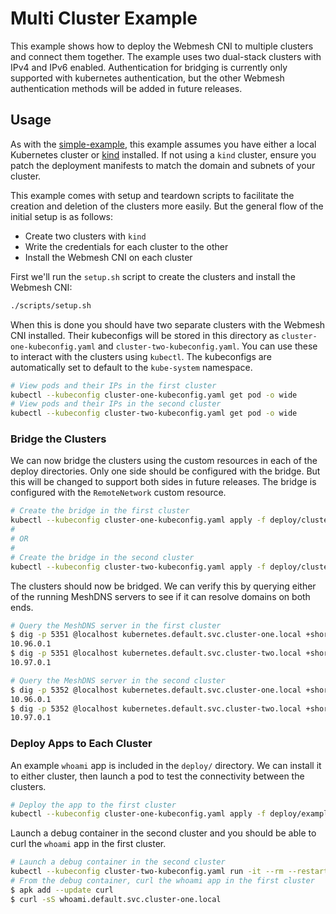 # Multi Cluster Example

This example shows how to deploy the Webmesh CNI to multiple clusters and connect them together.
The example uses two dual-stack clusters with IPv4 and IPv6 enabled.
Authentication for bridging is currently only supported with kubernetes authentication, but the other Webmesh authentication methods will be added in future releases.

## Usage

As with the [simple-example](../simple-example/), this example assumes you have either a local Kubernetes cluster or [kind](https://kind.sigs.k8s.io/docs/user/quick-start/) installed.
If not using a `kind` cluster, ensure you patch the deployment manifests to match the domain and subnets of your cluster.

This example comes with setup and teardown scripts to facilitate the creation and deletion of the clusters more easily.
But the general flow of the initial setup is as follows:

- Create two clusters with `kind`
- Write the credentials for each cluster to the other
- Install the Webmesh CNI on each cluster

First we'll run the `setup.sh` script to create the clusters and install the Webmesh CNI:

```bash
./scripts/setup.sh
```

When this is done you should have two separate clusters with the Webmesh CNI installed.
Their kubeconfigs will be stored in this directory as `cluster-one-kubeconfig.yaml` and `cluster-two-kubeconfig.yaml`.
You can use these to interact with the clusters using `kubectl`.
The kubeconfigs are automatically set to default to the `kube-system` namespace.

```bash
# View pods and their IPs in the first cluster
kubectl --kubeconfig cluster-one-kubeconfig.yaml get pod -o wide
# View pods and their IPs in the second cluster
kubectl --kubeconfig cluster-two-kubeconfig.yaml get pod -o wide
```

### Bridge the Clusters

We can now bridge the clusters using the custom resources in each of the deploy directories.
Only one side should be configured with the bridge. But this will be changed to support both sides in future releases.
The bridge is configured with the `RemoteNetwork` custom resource.

```bash
# Create the bridge in the first cluster
kubectl --kubeconfig cluster-one-kubeconfig.yaml apply -f deploy/cluster-one/cluster-two-peering.yaml
#
# OR
#
# Create the bridge in the second cluster
kubectl --kubeconfig cluster-two-kubeconfig.yaml apply -f deploy/cluster-two/cluster-one-peering.yaml
```

The clusters should now be bridged.
We can verify this by querying either of the running MeshDNS servers to see if it can resolve domains on both ends.

```bash
# Query the MeshDNS server in the first cluster
$ dig -p 5351 @localhost kubernetes.default.svc.cluster-one.local +short
10.96.0.1
$ dig -p 5351 @localhost kubernetes.default.svc.cluster-two.local +short
10.97.0.1

# Query the MeshDNS server in the second cluster
$ dig -p 5352 @localhost kubernetes.default.svc.cluster-one.local +short
10.96.0.1
$ dig -p 5352 @localhost kubernetes.default.svc.cluster-two.local +short
10.97.0.1
```

### Deploy Apps to Each Cluster

An example `whoami` app is included in the `deploy/` directory.
We can install it to either cluster, then launch a pod to test the connectivity between the clusters.

```bash
# Deploy the app to the first cluster
kubectl --kubeconfig cluster-one-kubeconfig.yaml apply -f deploy/example-app.yaml
```

Launch a debug container in the second cluster and you should be able to curl the `whoami` app in the first cluster.

```bash
# Launch a debug container in the second cluster
kubectl --kubeconfig cluster-two-kubeconfig.yaml run -it --rm --restart=Never --image=alpine:latest -- sh
# From the debug container, curl the whoami app in the first cluster
$ apk add --update curl
$ curl -sS whoami.default.svc.cluster-one.local
```
